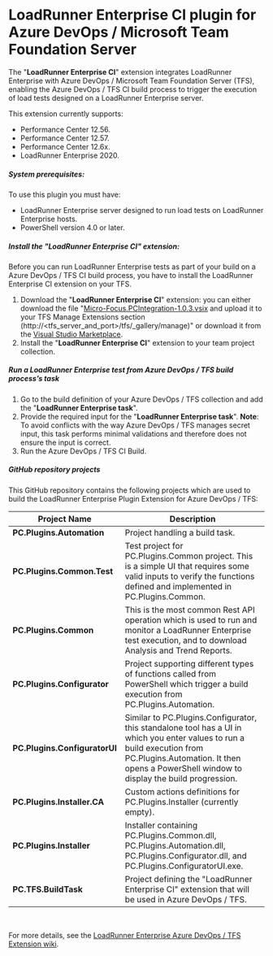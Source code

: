 # LoadRunner Enterprise CI plugin for Azure DevOps / Microsoft Team Foundation Server

The "<b>LoadRunner Enterprise CI</b>" extension integrates LoadRunner Enterprise with Azure DevOps / Microsoft Team Foundation Server (TFS), enabling the Azure DevOps / TFS CI build process to trigger the execution of load tests designed on a LoadRunner Enterprise server.

This extension currently supports:

- Performance Center 12.56.
- Performance Center 12.57.
- Performance Center 12.6x.
- LoadRunner Enterprise 2020.

##### **System prerequisites:**

To use this plugin you must have:

- LoadRunner Enterprise server designed to run load tests on LoadRunner Enterprise hosts.
- PowerShell version 4.0 or later.

##### **Install the "LoadRunner Enterprise CI" extension:**

Before you can run LoadRunner Enterprise tests as part of your build on a Azure DevOps / TFS CI build process, you have to install the LoadRunner Enterprise CI extension on your TFS. 

1. Download the "<b>LoadRunner Enterprise CI</b>" extension: you can either download the file "[Micro-Focus.PCIntegration-1.0.3.vsix](https://github.com/MicroFocus/Performance-Center-TFS-Plugin/blob/master/Extension/Micro-Focus.PCIntegration-1.0.3.vsix) and upload it to your TFS Manage Extensions section (http://&lt;tfs_server_and_port&gt;/tfs/_gallery/manage)" or download it from the [Visual Studio Marketplace](https://marketplace.visualstudio.com/).
2. Install the "<b>LoadRunner Enterprise CI</b>" extension to your team project collection.

##### **Run a LoadRunner Enterprise test from Azure DevOps / TFS build process’s task**

1. Go to the build definition of your Azure DevOps / TFS collection and add the "<b>LoadRunner Enterprise task</b>".
2. Provide the required input for the "<b>LoadRunner Enterprise task</b>". <b>Note</b>: To avoid conflicts with the way Azure DevOps / TFS manages secret input, this task performs minimal validations and therefore does not ensure the input is correct.
3. Run the Azure DevOps / TFS CI Build.

##### **GitHub repository projects**

This GitHub repository contains the following projects which are used to build the LoadRunner Enterprise Plugin Extension for Azure DevOps / TFS:


| **Project Name** | **Description** |
|---------------------------|----------------------------------------------------|
 **PC.Plugins.Automation** | Project handling a build task. |
|**PC.Plugins.Common.Test**|Test project for PC.Plugins.Common project. This is a simple UI that requires some valid inputs to verify the functions defined and  implemented in PC.Plugins.Common.|
|**PC.Plugins.Common**| This is the most common Rest API operation which is used to run and monitor a LoadRunner Enterprise test execution, and to download Analysis and Trend Reports.|
|**PC.Plugins.Configurator**| Project supporting different types of functions called from PowerShell which trigger a build execution from PC.Plugins.Automation.|
|**PC.Plugins.ConfiguratorUI**|Similar to PC.Plugins.Configurator, this standalone tool has a UI in which you enter values to run a build execution from PC.Plugins.Automation. It then opens a PowerShell window to display the build progression.
|**PC.Plugins.Installer.CA**|Custom actions definitions for PC.Plugins.Installer (currently empty).|
|**PC.Plugins.Installer**|Installer containing PC.Plugins.Common.dll, PC.Plugins.Automation.dll, PC.Plugins.Configurator.dll, and PC.Plugins.ConfiguratorUI.exe.|
|**PC.TFS.BuildTask**| Project defining the "LoadRunner Enterprise CI" extension that will be used in Azure DevOps / TFS.|

 

For more details, see the [LoadRunner Enterprise Azure DevOps / TFS Extension wiki](https://github.com/MicroFocus/Performance-Center-TFS-Plugin/wiki).



 

 

 

 

 
